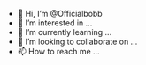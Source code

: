 - 👋 Hi, I’m @Officialbobb
- 👀 I’m interested in ...
- 🌱 I’m currently learning ...
- 💞️ I’m looking to collaborate on ...
- 📫 How to reach me ...

<!---
Officialbobb/Officialbobb is a ✨ special ✨ repository because its `README.md` (this file) appears on your GitHub profile.
You can click the Preview link to take a look at your changes.
--->
